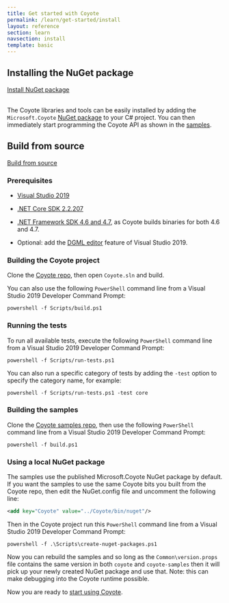 ```yaml
---
title: Get started with Coyote
permalink: /learn/get-started/install
layout: reference
section: learn
navsection: install
template: basic
---
```


## Installing the NuGet package

<div>
<a href="https://www.nuget.org/packages/Microsoft.Coyote/" class="btn btn-primary mt-20 mr-30" target="_blank">Install NuGet package</a>
<br/>
<br/>
</div>

The Coyote libraries and tools can be easily installed by adding the `Microsoft.Coyote` [NuGet
package](https://www.nuget.org/packages/Microsoft.Coyote/) to your C# project. You can then
immediately start programming the Coyote API as shown in the
[samples](http://github.com/microsoft/coyote-samples).

## Build from source

<a href="http://github.com/microsoft/coyote" class="btn btn-primary mt-20" target="_blank">Build from source</a>

### Prerequisites

- [Visual Studio 2019](https://docs.microsoft.com/en-us/visualstudio/install/install-visual-studio)
- [.NET Core SDK 2.2.207](https://dotnet.microsoft.com/download/dotnet-core)
- [.NET Framework SDK 4.6 and 4.7](https://dotnet.microsoft.com/download/dotnet-framework), as Coyote builds binaries for both 4.6 and 4.7.

- Optional: add the [DGML editor](../tools/dgml) feature of Visual Studio 2019.

### Building the Coyote project

Clone the [Coyote repo](http://github.com/microsoft/coyote), then open `Coyote.sln` and build.

You can also use the following `PowerShell` command line from a Visual Studio 2019 Developer Command
Prompt:

```
powershell -f Scripts/build.ps1
```

### Running the tests

To run all available tests, execute the following `PowerShell` command line from a Visual Studio
2019 Developer Command Prompt:

```
powershell -f Scripts/run-tests.ps1
```

You can also run a specific category of tests by adding the `-test` option to specify the category
name, for example:

```
powershell -f Scripts/run-tests.ps1 -test core
```

### Building the samples

Clone the [Coyote samples repo](http://github.com/microsoft/coyote-samples), then use the following
`PowerShell` command line from a Visual Studio 2019 Developer Command Prompt:

```
powershell -f build.ps1
```

### Using a local NuGet package

The samples use the published Microsoft.Coyote NuGet package by default. If you want the samples to
use the same Coyote bits you built from the Coyote repo, then edit the NuGet.config file and
uncomment the following line:
```xml
<add key="Coyote" value="../Coyote/bin/nuget"/>
```

Then in the Coyote project run this `PowerShell` command line from a Visual Studio 2019 Developer
Command Prompt:

```
powershell -f .\Scripts\create-nuget-packages.ps1
```

Now you can rebuild the samples and so long as the `Common\version.props` file contains the same
version in both `coyote` and `coyote-samples` then it will pick up your newly created NuGet package
and use that. Note: this can make debugging into the Coyote runtime possible.

Now you are ready to [start using Coyote](/coyote/learn/get-started/using-coyote).
